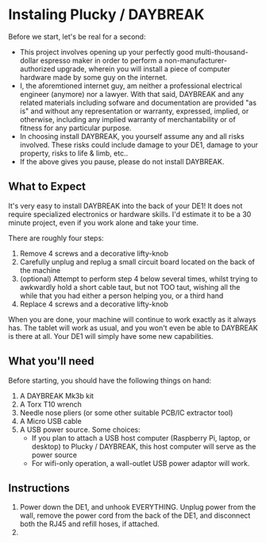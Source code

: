 
# Instaling Plucky / DAYBREAK

Before we start, let's be real for a second:  

 * This project involves opening up your perfectly good multi-thousand-dollar espresso maker in order to perform a non-manufacturer-authorized upgrade, wherein you will install a piece of computer hardware made by some guy on the internet.
 * I, the aforemtioned internet guy, am neither a professional electrical engineer (anymore) nor a lawyer.  With that said, DAYBREAK and any related materials including sofware and documentation are provided "as is" and without any representation or warranty, expressed, implied, or otherwise, including any implied warranty of merchantability or of fitness for any particular purpose. 
 * In choosing install DAYBREAK, you yourself assume any and all risks involved.  These risks could include damage to your DE1, damage to your property, risks to life & limb, etc..
 * If the above gives you pause, please do not install DAYBREAK.

## What to Expect

It's very easy to install DAYBREAK into the back of your DE1!  It does not require specialized electronics or hardware skills.  I'd estimate it to be a 30 minute project, even if you work alone and take your time.

There are roughly four steps:

1. Remove 4 screws and a decorative lifty-knob
2. Carefully unplug and replug a small circuit board located on the back of the machine
3. (optional)  Attempt to perform step 4 below several times, whilst trying to awkwardly hold a short cable taut, but not TOO taut, wishing all the while that you had either a person helping you, or a third hand
4. Replace 4 screws and a decorative lifty-knob

When you are done, your machine will continue to work exactly as it always has.  The tablet will work as usual, and you won't even be able to DAYBREAK is there at all.  Your DE1 will simply have some new capabilities.

## What you'll need

Before starting, you should have the following things on hand:

1. A DAYBREAK Mk3b kit 
2. A Torx T10 wrench
3. Needle nose pliers (or some other suitable PCB/IC extractor tool)
4. A Micro USB cable
5. A USB power source.  Some choices:
   * If you plan to attach a USB host computer (Raspberry Pi, laptop, or desktop) to Plucky / DAYBREAK, this host computer will serve as the power source
   * For wifi-only operation, a wall-outlet USB power adaptor will work.  

## Instructions

1. Power down the DE1, and unhook EVERYTHING.  Unplug power from the wall, remove the power cord from the back of the DE1, and disconnect both the RJ45 and refill hoses, if attached.
2. 




